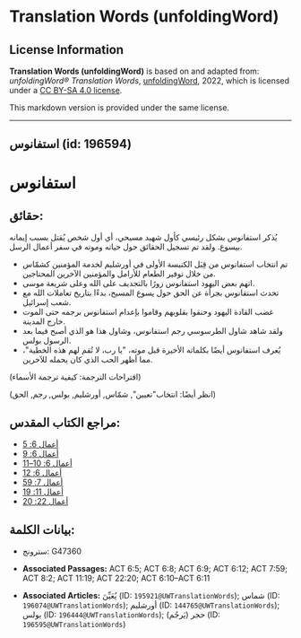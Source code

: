 # Translation Words (unfoldingWord)

## License Information

**Translation Words (unfoldingWord)** is based on and adapted from: _unfoldingWord® Translation Words_, [unfoldingWord](https://unfoldingword.org/utw), 2022, which is licensed under a [CC BY-SA 4.0 license](https://creativecommons.org/licenses/by-sa/4.0/legalcode.en).

This markdown version is provided under the same license.



--------------------------------

## استفانوس (id: 196594)

استفانوس
========

حقائق:
------

يُذكر استفانوس بشكل رئيسي كأول شهيد مسيحي، أي أول شخص يُقتل بسبب إيمانه بيسوع. ولقد تم تسجيل الحقائق حول حياته وموته في سفر أعمال الرسل.

* تم انتخاب استفانوس من قِبَل الكنيسة الأولى في أورشليم لخدمة المؤمنين كشمّاس من خلال توفير الطعام للأرامل والمؤمنين الآخرين المحتاجين.
* اتهم بعض اليهود استفانوس زورًا بالتجديف على الله وعلى شريعة موسى.
* تحدث استفانوس بجرأة عن الحق حول يسوع المسيح، بدءًا بتاريخ تعاملات الله مع شعب إسرائيل.
* غضب القادة اليهود وحنقوا بقلوبهم وقاموا بإعدام استفانوس برجمه حتى الموت خارج المدينة.
* ولقد شاهد شاول الطرسوسي رجم استفانوس، وشاول هذا هو الذي أصبح فيما بعد الرسول بولس.
* يُعرف استفانوس أيضًا بكلماته الأخيرة قبل موته، "يا رب، لا تُقم لهم هذه الخطية"، مما أظهر الحب الذي كان يحمله للآخرين.

(اقتراحات الترجمة: كيفية ترجمة الأسماء)

(انظر أيضًا: انتخاب"تعيين", شمّاس, أورشليم, بولس, رجم, الحق)

مراجع الكتاب المقدس:
--------------------

* [أعمال 6: 5](https://ref.ly/Acts6:5)
* [أعمال 6: 9](https://ref.ly/Acts6:9)
* [أعمال 6: 10–11](https://ref.ly/Acts6:10-Acts6:11)
* [أعمال 6: 12](https://ref.ly/Acts6:12)
* [أعمال 7: 59](https://ref.ly/Acts7:59)
* [أعمال 11: 19](https://ref.ly/Acts11:19)
* [أعمال 22: 20](https://ref.ly/Acts22:20)

بيانات الكلمة:
--------------

* سترونج: G47360

* **Associated Passages:** ACT 6:5; ACT 6:8; ACT 6:9; ACT 6:12; ACT 7:59; ACT 8:2; ACT 11:19; ACT 22:20; ACT 6:10–ACT 6:11
* **Associated Articles:** يُعَيِّنَ  (ID: `195921@UWTranslationWords`); شماس (ID: `196074@UWTranslationWords`); أورشليم (ID: `144765@UWTranslationWords`); بولس (ID: `196444@UWTranslationWords`); حجر (يَرجُم) (ID: `196595@UWTranslationWords`)

